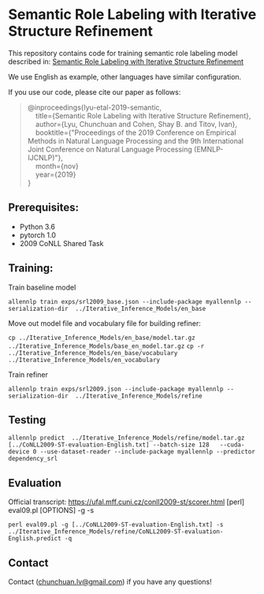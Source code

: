 # Semantic Role Labeling with Iterative Structure Refinement

This repository contains code for training semantic role labeling model described in:
[Semantic Role Labeling with Iterative Structure Refinement](https://www.aclweb.org/anthology/D19-1099.pdf)

We use English as example, other languages have similar configuration.

If you use our code, please cite our paper as follows:  
  > @inproceedings{lyu-etal-2019-semantic,  
  > &nbsp; &nbsp; title={Semantic Role Labeling with Iterative Structure Refinement},  
  > &nbsp; &nbsp; author={Lyu, Chunchuan  and
      Cohen, Shay B.  and
      Titov, Ivan},  
  > &nbsp; &nbsp; booktitle={"Proceedings of the 2019 Conference on Empirical Methods in Natural Language Processing and the 9th International Joint Conference on Natural Language Processing (EMNLP-IJCNLP)"},  
  > &nbsp; &nbsp; month={nov}  
  > &nbsp; &nbsp; year={2019}  
  > }  

## Prerequisites:
* Python 3.6 
* pytorch 1.0
* 2009 CoNLL Shared Task

## Training:
Train baseline model

`allennlp train exps/srl2009_base.json --include-package myallennlp --serialization-dir  ../Iterative_Inference_Models/en_base`

Move out model file and vocabulary file for building refiner:

`cp ../Iterative_Inference_Models/en_base/model.tar.gz ../Iterative_Inference_Models/base_en_model.tar.gz`
`cp -r ../Iterative_Inference_Models/en_base/vocabulary ../Iterative_Inference_Models/en_vocabulary`

Train refiner

`allennlp train exps/srl2009.json --include-package myallennlp --serialization-dir  ../Iterative_Inference_Models/refine`

## Testing 
`allennlp predict  ../Iterative_Inference_Models/refine/model.tar.gz [../CoNLL2009-ST-evaluation-English.txt] --batch-size 128   --cuda-device 0 --use-dataset-reader --include-package myallennlp --predictor dependency_srl`

## Evaluation

Official transcript:
https://ufal.mff.cuni.cz/conll2009-st/scorer.html
   [perl] eval09.pl [OPTIONS] -g <gold standard> -s <system output>

`perl eval09.pl -g [../CoNLL2009-ST-evaluation-English.txt] -s ../Iterative_Inference_Models/refine/CoNLL2009-ST-evaluation-English.predict -q`


## Contact
Contact (chunchuan.lv@gmail.com) if you have any questions!
 